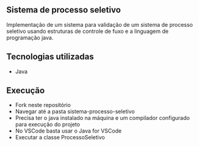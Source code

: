 ## Sistema de processo seletivo
Implementação de um sistema para validação de um sistema de processo seletivo usando estruturas de controle de fuxo e a linguagem de programação java.

## Tecnologias utilizadas
- Java

## Execução
- Fork neste repositório
- Navegar até a pasta sistema-processo-seletivo
- Precisa ter o java instalado na máquina e um compilador configurado para execução do projeto
- No VSCode basta usar o Java for VSCode
- Executar a classe ProcessoSeletivo
